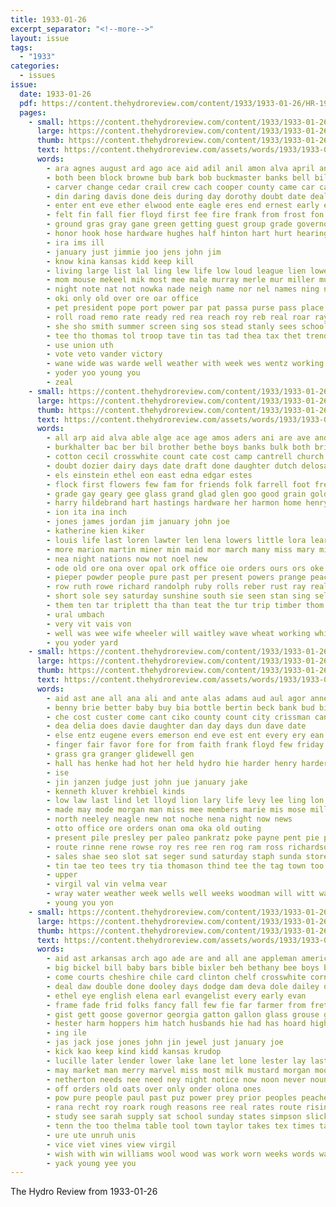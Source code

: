 ```yaml
---
title: 1933-01-26
excerpt_separator: "<!--more-->"
layout: issue
tags:
  - "1933"
categories:
  - issues
issue:
  date: 1933-01-26
  pdf: https://content.thehydroreview.com/content/1933/1933-01-26/HR-1933-01-26.pdf
  pages:
    - small: https://content.thehydroreview.com/content/1933/1933-01-26/small/HR-1933-01-26-01.jpg
      large: https://content.thehydroreview.com/content/1933/1933-01-26/large/HR-1933-01-26-01.jpg
      thumb: https://content.thehydroreview.com/content/1933/1933-01-26/thumbnails/HR-1933-01-26-01.jpg
      text: https://content.thehydroreview.com/assets/words/1933/1933-01-26/HR-1933-01-26-01.txt
      words:
        - ara agnes august ard ago ace aid adil anil amon alva april anda amsterdam alster apt alten allman are all and agent american abe able albertson arthur ana
        - both been block browne bub bark bob buckmaster banks bell bills bari bette bae bill born boys better buyers but boner balance buck belong brings bing ball bridgeport back board bales basket bal butler bring bridge boston beu blough
        - carver change cedar crail crew cach cooper county came car cattle credit comes case cast cox carruth crews cease charles college collins conen cecil can church cee count cool chance class cotton curd cole coe courts city
        - din daring davis done deis during day dorothy doubt date deal dor dir delay daughter down david dakota driver degree days
        - enter ent eve ether elwood ente eagle eres end ernest early emery emer easton engineer ethel
        - felt fin fall fier floyd first fee fire frank from frost fon friend forward friends fives fair few far for frida fill field foree felton friday fand fonts farm
        - ground gras gray gane green getting guest group grade governor graff gin given goan gene guinan griffin george goes grove going gren
        - honor hook hose hardware hughes half hinton hart hurt hearing held high hei hind hume heth happy hung house has hydro had hadi harge hash hafer hawks harry hee heir home her hearty heger
        - ira ims ill
        - january just jimmie joo jens john jim
        - know kina kansas kidd keep kill
        - living large list lal ling lew life low loud league lien lowell len lies little light leonard lower lanier lawrence likely last left liberal
        - mom mouse mekeel mik most mee male murray merle mur miller music made marion much moores mea man mis more mean mobile men may master miles mon many mas marie moore mite minister matter
        - night note nat not nowka nade neigh name nor nel names ning nein neighbors necessary news new nie now near
        - oki only old over ore oar office
        - pet president pope port power par pat passa purse pass place putnam prost poe part potter present painting pastor people phi palad passage phe piece parker
        - roll road remo rate ready red rea reach roy reb real roar raymond russel rates rans rock reason
        - she sho smith summer screen sing sos stead stanly sees school store stretch special sat shey struck sok sam sunday sale shami state stage shaw soon station sot sund smoke sandlin stain signal seth selling seme see son salary seller sea steers safer sultan strong second sine senior setting scout set sister sides sha sain south seed side
        - tee tho thomas tol troop tave tin tas tad thea tax thet trend thay tae than thurs take the tie then track taylor town texas them
        - use union uth
        - vote veto vander victory
        - wane wide was warde well weather with week wes wentz working western watch walt wood wells weatherford wise work weeks west wale will wil why wind way wider willian wank won white wente while wight wren
        - yoder yoo young you
        - zeal
    - small: https://content.thehydroreview.com/content/1933/1933-01-26/small/HR-1933-01-26-02.jpg
      large: https://content.thehydroreview.com/content/1933/1933-01-26/large/HR-1933-01-26-02.jpg
      thumb: https://content.thehydroreview.com/content/1933/1933-01-26/thumbnails/HR-1933-01-26-02.jpg
      text: https://content.thehydroreview.com/assets/words/1933/1933-01-26/HR-1933-01-26-02.txt
      words:
        - all arp aid alva able alge ace age amos aders ani are ave and arts ald
        - burkhalter bac ber bil brother bethe boys banks bulk both bring blanche back bernard been bethel bane baby blum bas babe bell bread ben but beryl branch bahney bill bryan business
        - cotton cecil crosswhite count cate cost camp cantrell church col coffee company constan cass change congress choice cram coble cicero coro cat cora charles con chick can czar call cody craft caller curtis caddo crawford city calle
        - doubt dozier dairy days date draft done daughter dutch delosa day dee dinner
        - els einstein ethel eon east edna edgar estes
        - flock first flowers few fam for friends folk farrell foot freely former foster from frank farm frazier fand fry front found fay fill friday free
        - grade gay geary gee glass grand glad glen goo good grain golden gual gilchrist
        - harry hildebrand hart hastings hardware her harmon home henry homes hai huffman has hose heaton heary hest helen hare hydro head had herndon
        - ion ita ina inch
        - jones james jordan jim january john joe
        - katherine kien kiker
        - louis life last loren lawter len lena lowers little lora learned let lately leonard late lawn lynn light lillian lucille lani labor letha
        - more marion martin miner min maid mor march many miss mary mis minnie meal mervin med must mins may market martins most mustard mention mond miller made man
        - nea night nations now not noel new
        - ode old ore ona over opal ork office oie orders ours ors oke only
        - pieper powder people pure past per present powers prange peaches profit poth place putnam pro paper pounds power pancake pack pins pitzer pace
        - row ruth rowe richard randolph ruby rolls reber rust ray real rah ren records ridge russell rake red
        - short sole sey saturday sunshine south sie seen stan sing self state score stock stand senn service sui side sell set ser smith sunday start sick son schantz simmons stambaugh stockton spain sales soon see small sea strong sunda sho
        - them ten tar triplett tha than teat the tur trip timber thom tie throw tho ted tat tow thoma too take tray thing tad
        - ural umbach
        - very vit vais von
        - well was wee wife wheeler will waitley wave wheat working white weathers went west week work with walter wood ware washita while weather williams wedding
        - you yoder yard
    - small: https://content.thehydroreview.com/content/1933/1933-01-26/small/HR-1933-01-26-03.jpg
      large: https://content.thehydroreview.com/content/1933/1933-01-26/large/HR-1933-01-26-03.jpg
      thumb: https://content.thehydroreview.com/content/1933/1933-01-26/thumbnails/HR-1933-01-26-03.jpg
      text: https://content.thehydroreview.com/assets/words/1933/1933-01-26/HR-1933-01-26-03.txt
      words:
        - aid ast ane all ana ali and ante alas adams aud aul agor anne ard
        - benny brie better baby buy bia bottle bertin beck bank bud bill board business
        - che cost custer come cant ciko county count city crissman can coffee carrie cecil chamba con cry clinton caddo cox clear card
        - dea delia does davie daughter dan day days dun dave date
        - else entz eugene evers emerson end eve est ent every ery ean
        - finger fair favor fore for from faith frank floyd few friday
        - grass gra granger glidewell gen
        - hall has henke had hot her held hydro hie harder henry harders house hearing harm hey home
        - ise
        - jin janzen judge just john jue january jake
        - kenneth kluver krehbiel kinds
        - low law last lind let lloyd lion lary life levy lee ling lon large lowing linda
        - made may mode morgan man miss mee members marie mis mose mill market meals monday misso miller mound melton mont
        - north neeley neagle new not noche nena night now news
        - otto office ore orders onan oma oka old outing
        - present pile presley per paleo pankratz poke payne pent pie peat pam pitzer peg place
        - route rinne rene rowse roy res ree ren rog ram ross richardson real ready reber
        - sales shae seo slot sat seger sund saturday staph sunda store stang see shi service short sok sith small samuel sunday sana states scott staple snead sister sells sale seaton star sun smith saas session sherar she seme
        - tin tae teo tees try tia thomason thind tee the tag town too
        - upper
        - virgil val vin velma vear
        - wray water weather week wells well weeks woodman will witt wave watson was way williams with wing wit
        - young you yon
    - small: https://content.thehydroreview.com/content/1933/1933-01-26/small/HR-1933-01-26-04.jpg
      large: https://content.thehydroreview.com/content/1933/1933-01-26/large/HR-1933-01-26-04.jpg
      thumb: https://content.thehydroreview.com/content/1933/1933-01-26/thumbnails/HR-1933-01-26-04.jpg
      text: https://content.thehydroreview.com/assets/words/1933/1933-01-26/HR-1933-01-26-04.txt
      words:
        - aid ast arkansas arch ago ade are and all ane appleman american able acre amos ansel aus ana ari ach ales allah anette anton age apple
        - big bickel bill baby bars bible bixler beh bethany bee boys bal boot borne bons back but browne beer bills buy bayer bull bird bert bandy bine below buffalo brother born bond bears best better ber
        - come courts cheshire chile card clinton chelf crosswhite corner county croak cay common certain car christ chastain company collier carl con course cap cane can church cross christian care cost chance carly coffee
        - deal daw double done dooley days dodge dam deva dole dailey down death dou duane doing dog day during daye dollar dema does der
        - ethel eye english elena earl evangelist every early evan
        - frame fade frid folks fancy fall few fie far farmer from fret fort friday fleet first full farm for
        - gist gett goose governor georgia gatton gallon glass grouse grin gon good gold griffin glau given
        - hester harm hoppers him hatch husbands hie had has hoard high heard hens hax hop hunt home holy hes hor hold hopes heh hands her heyes hatfield hazel hydro hour
        - ing ile
        - jas jack jose jones john jin jewel just january joe
        - kick kao keep kind kidd kansas krudop
        - lucille later lender lower lake lane let lone lester lay last long less leonard look lunch leader life lard like lot
        - may market man merry marvel miss most milk mustard morgan moore mith mal men mag murphey million muriel mort money made mere mules mask monday mary means maile minch male mee mand much mai mite merrie more mill
        - netherton needs nee need ney night notice now noon never noun nea nations ner neighbors new ness not
        - off orders old oats over only onder olona ones
        - pow pure people paul past puz power prey prior peoples peaches pain per pounds pad piles pie poe pel pete pay peck pauline para plate pepe president pull pound pond pass payne public pees perry perone price present
        - rana recht roy roark rough reasons ree real rates route risinger red rhode rawleigh regular reber ruby richard room rude
        - study see sarah supply sat school sunday states simpson slick speed sing serene seton son saturday samy som slack sugar shoemaker service sale stow saving sal ship sly shown save stasi stork seat silver seller shaw season subject shed sen smit sees short song sands send simmons sue super store saad sally sell special salt shells six smith
        - tenn the too thelma table tool town taylor takes tex times tat tray tears toe tum then them thi tas thoms tol try tee tax totte than take
        - ure ute unruh unis
        - vice viet vines view virgil
        - wish with win williams wool wood was work worn weeks words walk waller willing working wit wilhelm want wire way week world worth works whale well wise will white write western wilbur while wien went
        - yack young yee you
---
```


The Hydro Review from 1933-01-26

<!--more-->

